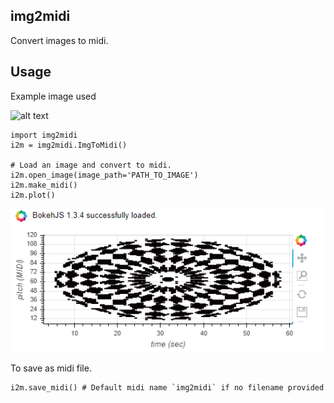 ## img2midi

Convert images to midi.

## Usage

Example image used

![alt text](https://st2.depositphotos.com/6306540/9999/v/950/depositphotos_99992684-stock-illustration-monochrome-elegant-pattern-black-and.jpg)
	
	import img2midi
	i2m = img2midi.ImgToMidi()
	
	# Load an image and convert to midi.
	i2m.open_image(image_path='PATH_TO_IMAGE')
	i2m.make_midi()
	i2m.plot()

![Image 1](./pics/imd2midi1.PNG)

To save as midi file.

	i2m.save_midi() # Default midi name `img2midi` if no filename provided
